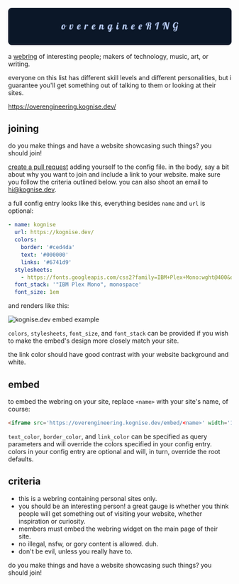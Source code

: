 ![overengineeRING](https://raw.githubusercontent.com/kognise/overengineering/main/banner.png)

a [webring](https://en.wikipedia.org/wiki/Webring) of interesting people; makers of technology, music, art, or writing.

everyone on this list has different skill levels and different personalities, but i guarantee you'll get something out of talking to them or looking at their sites.

<https://overengineering.kognise.dev/>

## joining

do you make things and have a website showcasing such things? you should join!

[create a pull request](https://github.com/kognise/overengineering/edit/main/config.yaml) adding yourself to the config file. in the body, say a bit about why you want to join and include a link to your website. make sure you follow the criteria outlined below. you can also shoot an email to [hi@kognise.dev](mailto:hi@kognise.dev).

a full config entry looks like this, everything besides `name` and `url` is optional:

```yaml
- name: kognise
  url: https://kognise.dev/
  colors:
    border: '#ced4da'
    text: '#000000'
    links: '#6741d9'
  stylesheets:
    - https://fonts.googleapis.com/css2?family=IBM+Plex+Mono:wght@400&display=swap
  font_stack: '"IBM Plex Mono", monospace'
  font_size: 1em
```

and renders like this:

![kognise.dev embed example](https://doggo.ninja/h0cO3D.png)

`colors`, `stylesheets`, `font_size`, and `font_stack` can be provided if you wish to make the embed's design more closely match your site.

the link color should have good contrast with your website background and white.

## embed

to embed the webring on your site, replace `<name>` with your site's name, of course:

```html
<iframe src='https://overengineering.kognise.dev/embed/<name>' width='100%' height='100' style='user-select: none;' frameBorder='0'></iframe>
```

`text_color`, `border_color`, and `link_color` can be specified as query parameters and will override the colors specified in your config entry. colors in your config entry are optional and will, in turn, override the root defaults.

## criteria

- this is a webring containing personal sites only.
- you should be an interesting person! a great gauge is whether you think people will get something out of visiting your website, whether inspiration or curiosity.
- members must embed the webring widget on the main page of their site.
- no illegal, nsfw, or gory content is allowed. duh.
- don't be evil, unless you really have to.

do you make things and have a website showcasing such things? you should join!